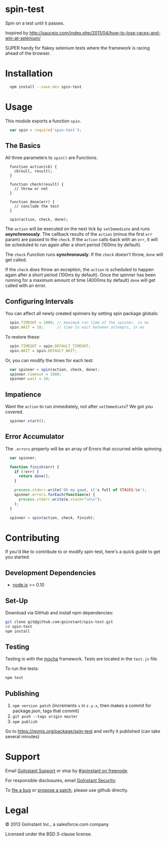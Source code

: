 # spin-test

Spin on a test until it passes.

Inspired by
http://sauceio.com/index.php/2011/04/how-to-lose-races-and-win-at-selenium/

SUPER handy for flakey selenium tests where the framework is racing ahead of
the browser.

# Installation

```sh
  npm install --save-dev spin-test
```

# Usage

This module exports a function `spin`.

```js
  var spin = require('spin-test');
```

## The Basics

All three parameters to `spin()` are Functions.

```
  function action(cb) {
    cb(null, result);
  }

  function check(result) {
    // throw or not
  }

  function done(err) {
    // conclude the test
  }

  spin(action, check, done);
```

The `action` will be executed on the next tick by `setImmediate` and runs
**asynchronously**. The callback results of the `action` (minus the first `err`
param) are passed to the `check`. If the `action` calls-back with an `err`, it
will be scheduled to run again after a short period (100ms by default).

The `check` Function runs **synchronously**. If the `check` doesn't throw,
`done` will get called.

If the `check` _does_ throw an exception, the `action` is scheduled to happen
again after a short period (100ms by default).  Once the spinner has been
running for a maximum amount of time (4000ms by default) `done` will get
called with an error.

## Configuring Intervals

You can affect all newly created spinners by setting spin package globals:

```js
  spin.TIMEOUT = 1000; // maximum run time of the spinner, in ms
  spin.WAIT = 10;      // time to wait between attempts, in ms
```

To restore these:

```js
  spin.TIMEOUT = spin.DEFAULT_TIMEOUT;
  spin.WAIT = spin.DEFAULT_WAIT;
```

Or, you can modify the times for each test:

```js
  var spinner = spin(action, check, done);
  spinner.timeout = 1000;
  spinner.wait = 10;
```

## Impatience

Want the `action` to run immediately, not after `setImmediate`? We got you covered.

```js
  spinner.start();
```

## Error Accumulator

The `.errors` property will be an array of Errors that occurred while spinning.

```js
  var spinner;

  function finish(err) {
    if (!err) {
      return done();
    }

    process.stderr.write('Oh my gawd, it's full of STACKS:\n');
    spinner.errors.forEach(function(e) {
      process.stderr.write(e.stack+"\n\n");
    );
  }

  spinner = spin(action, check, finish);
```

# Contributing

If you'd like to contribute to or modify spin-test, here's a quick guide
to get you started.

## Development Dependencies

- [node.js](http://nodejs.org) >= 0.10

## Set-Up

Download via GitHub and install npm dependencies:

```sh
git clone git@github.com:goinstant/spin-test.git
cd spin-test
npm install
```

## Testing

Testing is with the [mocha](https://github.com/visionmedia/mocha) framework.
Tests are located in the `test.js` file.

To run the tests:

```sh
npm test
```

## Publishing

1. `npm version patch` (increments `x` in `z.y.x`, then makes a commit for package.json, tags that commit)
2. `git push --tags origin master`
3. `npm publish`

Go to https://npmjs.org/package/spin-test and verify it published (can take several minutes)

# Support

Email [GoInstant Support](mailto:support@goinstant.com) or stop by [#goinstant on freenode](irc://irc.freenode.net#goinstant).

For responsible disclosures, email [GoInstant Security](mailto:security@goinstant.com).

To [file a bug](https://github.com/goinstant/spin-test/issues) or
[propose a patch](https://github.com/goinstant/spin-test/pulls),
please use github directly.

# Legal

&copy; 2013 GoInstant Inc., a salesforce.com company

Licensed under the BSD 3-clause license.
